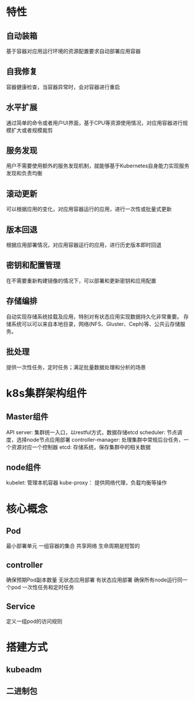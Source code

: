 # 特性
## 自动装箱
基于容器对应用运行环境的资源配置要求自动部署应用容器

## 自我修复
容器健康检查，当容器异常时，会对容器进行重启

## 水平扩展
通过简单的命令或者用户UI界面，基于CPU等资源使用情况，对应用容器进行规模扩大或者规模裁剪

## 服务发现
用户不需要使用额外的服务发现机制，就能够基于Kubernetes自身能力实现服务发现和负责均衡

## 滚动更新
可以根据应用的变化，对应用容器运行的应用，进行一次性或批量式更新

## 版本回退
根据应用部署情况，对应用容器运行的应用，进行历史版本即时回退

## 密钥和配置管理
在不需要重新构建镜像的情况下，可以部署和更新密钥和应用配置

## 存储编排
自动实现存储系统挂载及应用，特别对有状态应用实现数据持久化非常重要。 存储系统可以可以来自本地目录，网络(NFS、Gluster、Ceph)等、公共云存储服务。

## 批处理
提供一次性任务，定时任务；满足批量数据处理和分析的场景

# k8s集群架构组件
## Master组件
API server: 集群统一入口，以restful方式，数据存储etcd
scheduler: 节点调度，选择node节点应用部署
controller-manager: 处理集群中常规后台任务，一个资源对应一个控制器
etcd: 存储系统，保存集群中的相关数据

## node组件
kubelet: 管理本机容器
kube-proxy： 提供网络代理，负载均衡等操作

# 核心概念
## Pod
最小部署单元
一组容器的集合
共享网络
生命周期是短暂的

## controller
确保预期Pod副本数量
无状态应用部署
有状态应用部署
确保所有node运行同一个pod
一次性任务和定时任务

## Service
定义一组pod的访问规则

# 搭建方式
## kubeadm
## 二进制包